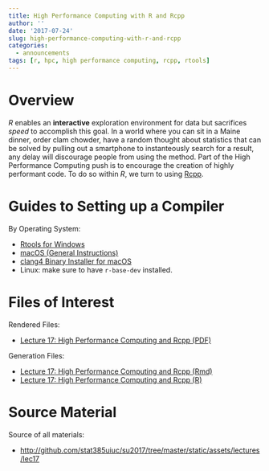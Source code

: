 ```yaml
---
title: High Performance Computing with R and Rcpp
author: ''
date: '2017-07-24'
slug: high-performance-computing-with-r-and-rcpp
categories:
  - announcements
tags: [r, hpc, high performance computing, rcpp, rtools]
---
```


# Overview

*R* enables an **interactive** exploration environment for data
but sacrifices *speed* to accomplish this goal. In a world where you can sit in 
a Maine dinner, order clam chowder, have a random thought about statistics that
can be solved by pulling out a smartphone to instanteously search for a result,
any delay will discourage people from using the method. Part of the 
High Performance Computing push is to encourage the creation of highly
performant code. To do so within *R*, we turn to using [Rcpp](http://rcpp.org).

# Guides to Setting up a Compiler

By Operating System:

- [Rtools for Windows](http://thecoatlessprofessor.com/programming/rcpp/install-rtools-for-rcpp/)
- [macOS (General Instructions)](http://thecoatlessprofessor.com/programming/r-compiler-tools-for-rcpp-on-os-x/)
- [clang4 Binary Installer for macOS](https://uofi.box.com/v/r-macos-clang-pkg)
- Linux: make sure to have `r-base-dev` installed.

# Files of Interest 

Rendered Files:

* [Lecture 17: High Performance Computing and Rcpp (PDF)](/assets/lectures/lec15/lec15-high-performance-computing-and-rcpp.pdf)

Generation Files:

* [Lecture 17: High Performance Computing and Rcpp (Rmd)](/assets/lectures/lec17/lec17-high-performance-computing-and-rcpp.Rmd)
* [Lecture 17: High Performance Computing and Rcpp (R)](/assets/lectures/lec17/lec17-high-performance-computing-and-rcpp.R)

# Source Material

Source of all materials: 

* <http://github.com/stat385uiuc/su2017/tree/master/static/assets/lectures/lec17>